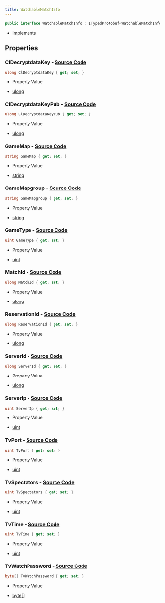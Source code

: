 ```yaml
---
title: WatchableMatchInfo
---
```


```csharp
public interface WatchableMatchInfo : ITypedProtobuf<WatchableMatchInfo>, INativeHandle
```

- Implements

## Properties

### **ClDecryptdataKey** - [Source Code](https://github.com/swiftly-solution/swiftlys2/blob/main/managed/src/SwiftlyS2.Generated/Protobufs/Interfaces/WatchableMatchInfo.cs#L28)

```csharp
ulong ClDecryptdataKey { get; set; }
```

- Property Value

- [ulong](https://learn.microsoft.com/dotnet/api/system.uint64)

### **ClDecryptdataKeyPub** - [Source Code](https://github.com/swiftly-solution/swiftlys2/blob/main/managed/src/SwiftlyS2.Generated/Protobufs/Interfaces/WatchableMatchInfo.cs#L31)

```csharp
ulong ClDecryptdataKeyPub { get; set; }
```

- Property Value

- [ulong](https://learn.microsoft.com/dotnet/api/system.uint64)

### **GameMap** - [Source Code](https://github.com/swiftly-solution/swiftlys2/blob/main/managed/src/SwiftlyS2.Generated/Protobufs/Interfaces/WatchableMatchInfo.cs#L40)

```csharp
string GameMap { get; set; }
```

- Property Value

- [string](https://learn.microsoft.com/dotnet/api/system.string)

### **GameMapgroup** - [Source Code](https://github.com/swiftly-solution/swiftlys2/blob/main/managed/src/SwiftlyS2.Generated/Protobufs/Interfaces/WatchableMatchInfo.cs#L37)

```csharp
string GameMapgroup { get; set; }
```

- Property Value

- [string](https://learn.microsoft.com/dotnet/api/system.string)

### **GameType** - [Source Code](https://github.com/swiftly-solution/swiftlys2/blob/main/managed/src/SwiftlyS2.Generated/Protobufs/Interfaces/WatchableMatchInfo.cs#L34)

```csharp
uint GameType { get; set; }
```

- Property Value

- [uint](https://learn.microsoft.com/dotnet/api/system.uint32)

### **MatchId** - [Source Code](https://github.com/swiftly-solution/swiftlys2/blob/main/managed/src/SwiftlyS2.Generated/Protobufs/Interfaces/WatchableMatchInfo.cs#L46)

```csharp
ulong MatchId { get; set; }
```

- Property Value

- [ulong](https://learn.microsoft.com/dotnet/api/system.uint64)

### **ReservationId** - [Source Code](https://github.com/swiftly-solution/swiftlys2/blob/main/managed/src/SwiftlyS2.Generated/Protobufs/Interfaces/WatchableMatchInfo.cs#L49)

```csharp
ulong ReservationId { get; set; }
```

- Property Value

- [ulong](https://learn.microsoft.com/dotnet/api/system.uint64)

### **ServerId** - [Source Code](https://github.com/swiftly-solution/swiftlys2/blob/main/managed/src/SwiftlyS2.Generated/Protobufs/Interfaces/WatchableMatchInfo.cs#L43)

```csharp
ulong ServerId { get; set; }
```

- Property Value

- [ulong](https://learn.microsoft.com/dotnet/api/system.uint64)

### **ServerIp** - [Source Code](https://github.com/swiftly-solution/swiftlys2/blob/main/managed/src/SwiftlyS2.Generated/Protobufs/Interfaces/WatchableMatchInfo.cs#L13)

```csharp
uint ServerIp { get; set; }
```

- Property Value

- [uint](https://learn.microsoft.com/dotnet/api/system.uint32)

### **TvPort** - [Source Code](https://github.com/swiftly-solution/swiftlys2/blob/main/managed/src/SwiftlyS2.Generated/Protobufs/Interfaces/WatchableMatchInfo.cs#L16)

```csharp
uint TvPort { get; set; }
```

- Property Value

- [uint](https://learn.microsoft.com/dotnet/api/system.uint32)

### **TvSpectators** - [Source Code](https://github.com/swiftly-solution/swiftlys2/blob/main/managed/src/SwiftlyS2.Generated/Protobufs/Interfaces/WatchableMatchInfo.cs#L19)

```csharp
uint TvSpectators { get; set; }
```

- Property Value

- [uint](https://learn.microsoft.com/dotnet/api/system.uint32)

### **TvTime** - [Source Code](https://github.com/swiftly-solution/swiftlys2/blob/main/managed/src/SwiftlyS2.Generated/Protobufs/Interfaces/WatchableMatchInfo.cs#L22)

```csharp
uint TvTime { get; set; }
```

- Property Value

- [uint](https://learn.microsoft.com/dotnet/api/system.uint32)

### **TvWatchPassword** - [Source Code](https://github.com/swiftly-solution/swiftlys2/blob/main/managed/src/SwiftlyS2.Generated/Protobufs/Interfaces/WatchableMatchInfo.cs#L25)

```csharp
byte[] TvWatchPassword { get; set; }
```

- Property Value

- [byte](https://learn.microsoft.com/dotnet/api/system.byte)[]

